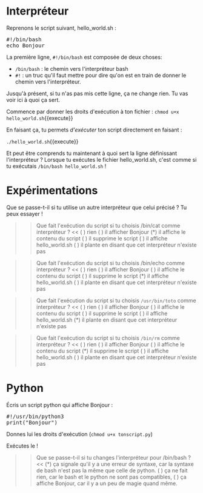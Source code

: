 # Interpréteur

Reprenons le script suivant, hello_world.sh :

<pre class="file" data-filename="hello_world.sh" data-target="replace">
#!/bin/bash
echo Bonjour
</pre>

La première ligne, `#!/bin/bash` est composée de deux choses:
* `/bin/bash` : le chemin vers l'interpréteur bash
* `#!` : un truc qu'il faut mettre pour dire qu'on est en train de donner le chemin vers l'interpréteur.

Jusqu'à présent, si tu n'as pas mis cette ligne, ça ne change rien.
Tu vas voir ici à quoi ça sert.

Commence par donner les droits d'exécution à ton fichier :
`chmod u+x hello_world.sh`{{execute}}

En faisant ça, tu permets *d'exécuter* ton script directement en faisant :

`./hello_world.sh`{{execute}}

Et peut être comprends tu maintenant à quoi sert la ligne définissant l'interpréteur ?
Lorsque tu exécutes le fichier hello_world.sh, c'est comme si tu exécutais `/bin/bash hello_world.sh` !

# Expérimentations

Que se passe-t-il si tu utilise un autre interpréteur que celui précisé ? Tu peux essayer !

>> Que fait l'exécution du script si tu choisis /bin/cat comme interpréteur ? <<
( ) rien
( ) il afficher Bonjour
(*) il affiche le contenu du script
( ) il supprime le script
( ) il affiche hello_world.sh
( ) il plante en disant que cet interpréteur n'existe pas

>> Que fait l'exécution du script si tu choisis /bin/echo comme interpréteur ? <<
( ) rien
( ) il afficher Bonjour
( ) il affiche le contenu du script
( ) il supprime le script
(*) il affiche hello_world.sh
( ) il plante en disant que cet interpréteur n'existe pas

>> Que fait l'exécution du script si tu choisis `/usr/bin/toto` comme interpréteur ? <<
( ) rien
( ) il afficher Bonjour
( ) il affiche le contenu du script
( ) il supprime le script
( ) il affiche hello_world.sh
(*) il plante en disant que cet interpréteur n'existe pas

>> Que fait l'exécution du script si tu choisis `/bin/rm` comme interpréteur ? <<
( ) rien
( ) il afficher Bonjour
( ) il affiche le contenu du script
(*) il supprime le script
( ) il affiche hello_world.sh
( ) il plante en disant que cet interpréteur n'existe pas


# Python

Écris un script python qui affiche Bonjour :

<pre class="python">
#!/usr/bin/python3
print("Bonjour")
</pre>

Donnes lui les droits d'exécution (`chmod u+x tonscript.py`)

Exécutes le !

>> Que se passe-t-il si tu changes l'interpréteur pour /bin/bash ? <<
(*) ça signale qu'il y a une erreur de syntaxe, car la syntaxe de bash n'est pas la même que celle de python.
( ) ça ne fait rien, car le bash et le python ne sont pas compatibles,
( ) ça affiche Bonjour, car il y a un peu de magie quand même.
